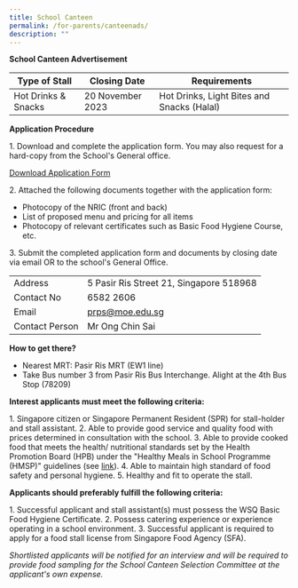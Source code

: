 ```yaml
---
title: School Canteen
permalink: /for-parents/canteenads/
description: ""
---
```

**School Canteen Advertisement**



| Type of Stall | Closing Date | Requirements |
| -------- | -------- | -------- |
| Hot Drinks & Snacks    | 20 November 2023     | Hot Drinks, Light Bites and Snacks (Halal)    |


**Application Procedure**

1\. Download and complete the application form. You may also request for a hard-copy from the School's General office.

[Download Application Form](https://file.go.gov.sg/canteenstall.pdf)

2\. Attached the following documents together with the application form:

* Photocopy of the NRIC (front and back)
* List of proposed menu and pricing for all items
* Photocopy of relevant certificates such as Basic Food Hygiene Course, etc. 

3\. Submit the completed application form and documents by closing date via email OR to the school's General Office.



| |  |  
| -------- | -------- | 
| Address  | 5 Pasir Ris Street 21, Singapore 518968    | 
|Contact No| 6582 2606|
|Email| prps@moe.edu.sg |
|Contact Person| Mr Ong Chin Sai|

**How to get there?**

* Nearest MRT: Pasir Ris MRT (EW1 line)
* Take Bus number 3 from Pasir Ris Bus Interchange. Alight at the 4th Bus Stop (78209)

**Interest applicants must meet the following criteria:**

1\. Singapore citizen or Singapore Permanent Resident (SPR) for stall-holder and stall assistant.
2\. Able to provide good service and quality food with prices determined in consultation with the school.
3\. Able to provide cooked food that meets the health/ nutritional standards set by the Health Promotion Board (HPB) under the "Healthy Meals in School Programme (HMSP)" guidelines (see [link](https://www.hpb.gov.sg/schools/school-programmes/healthy-meals-in-schools-programme)).
4\. Able to maintain high standard of food safety and personal hygiene.
5\. Healthy and fit to operate the stall.

**Applicants should preferably fulfill the following criteria:**

1\. Successful applicant and stall assistant(s) must possess the WSQ Basic Food Hygiene Certificate.
2\. Possess catering experience or experience operating in a school environment.
3\. Successful applicant is required to apply for a food stall license from Singapore Food Agency (SFA).

*Shortlisted applicants will be notified for an interview and will be required to provide food sampling for the School Canteen Selection Committee at the applicant's own expense.*